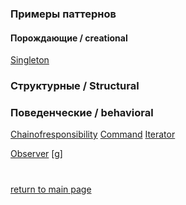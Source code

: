### Примеры паттернов

#### Порождающие / creational
[Singleton](creational/singleton.md)


### Структурные / Structural


### Поведенческие / behavioral
[Chainofresponsibility](behavioral/cor.md)
[Command](behavioral/command.md)
[Iterator](behavioral/iterator.md)

[Observer](behavioral/observer.md)
[g]

#
[return to main page](../README.md)
